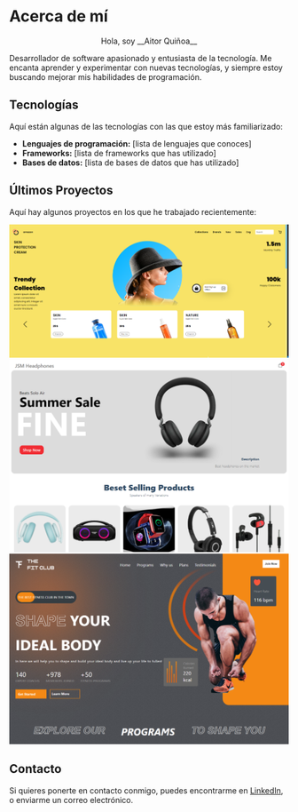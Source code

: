 # Acerca de mí

<p align="center">Hola, soy __Aitor Quiñoa__</p>
Desarrollador de software apasionado y entusiasta de la tecnología. Me encanta aprender y experimentar con nuevas tecnologías, y siempre estoy buscando mejorar mis habilidades de programación.

## Tecnologías

Aquí están algunas de las tecnologías con las que estoy más familiarizado:

- **Lenguajes de programación:** [lista de lenguajes que conoces]
- **Frameworks:** [lista de frameworks que has utilizado]
- **Bases de datos:** [lista de bases de datos que has utilizado]

## Últimos Proyectos

Aquí hay algunos proyectos en los que he trabajado recientemente:

[![Cosmetic Ecommerce](https://github.com/aitorqc/cosmetic-ecommerce/blob/main/public/captura.png)](https://cosmeticommerce.42web.io) [![Tech Ecommerce](https://github.com/aitorqc/ecommerce/blob/main/public/Captura1.png)](https://ecommerce-nine-blue.vercel.app/
) [![FitClub](https://github.com/aitorqc/fitclub/blob/main/public/Captura.png)](https://aitorqc.github.io/fitclub)

## Contacto

Si quieres ponerte en contacto conmigo, puedes encontrarme en [LinkedIn](https://www.linkedin.com/in/aitor-quinoa-web-developer), o enviarme un correo electrónico.
